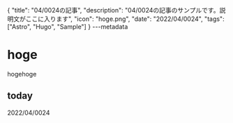 {
  "title": "04/0024の記事",
  "description": "04/0024の記事のサンプルです。説明文がここに入ります",
  "icon": "hoge.png",
  "date": "2022/04/0024",
  "tags": ["Astro", "Hugo", "Sample"]
}
---metadata

# hoge
hogehoge

## today
2022/04/0024